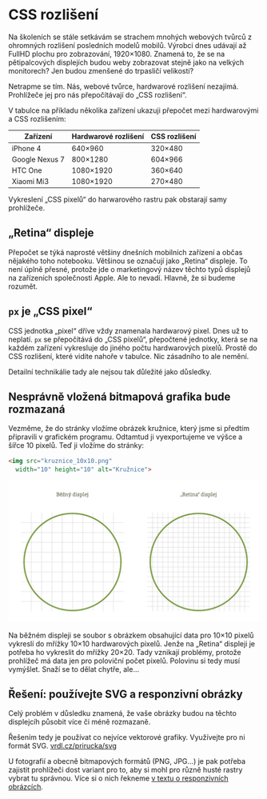 # CSS rozlišení 

Na školeních se stále setkávám se strachem mnohých webových tvůrců z ohromných rozlišení posledních modelů mobilů. Výrobci dnes udávají až FullHD plochu pro zobrazování, 1920×1080. Znamená to, že se na pětipalcových displejích budou weby zobrazovat stejně jako na velkých monitorech? Jen budou zmenšené do trpasličí velikosti?

Netrapme se tím. Nás, webové tvůrce, hardwarové rozlišení nezajímá. Prohlížeče jej pro nás přepočítávají do „CSS rozlišení“. 

V tabulce na příkladu několika zařízení ukazuji přepočet mezi hardwarovými a CSS rozlišením:

| Zařízení | Hardwarové rozlišení| CSS rozlišení |
| -------- | ------------------  | ------------- |
| iPhone 4 | 640×960 | 320×480 |
| Google Nexus 7 | 800×1280 | 604×966 |
| HTC One | 1080×1920 | 360×640 |
| Xiaomi Mi3 | 1080×1920 | 270×480 |

Vykreslení „CSS pixelů“ do harwarového rastru pak obstarají samy prohlížeče. 

## „Retina“ displeje

Přepočet se týká naprosté většiny dnešních mobilních zařízení a občas nějakého toho notebooku. Většinou se označují jako „Retina“ displeje. To není úplně přesné, protože jde o marketingový název těchto typů displejů na zařízeních společnosti Apple. Ale to nevadí. Hlavně, že si budeme rozumět.


## `px` je „CSS pixel“

CSS jednotka „pixel“ dříve vždy znamenala hardwarový pixel. Dnes už to neplatí. `px` se přepočítává do „CSS pixelů“, přepočtené jednotky, která se na každém zařízení vykresluje do jiného počtu hardwarových pixelů. Prostě do CSS rozlišení, které vidíte nahoře v tabulce. Nic zásadního to ale nemění.

Detailní technikálie tady ale nejsou tak důležité jako důsledky. 


## Nesprávně vložená bitmapová grafika bude rozmazaná

Vezměme, že do stránky vložíme obrázek kružnice, který jsme si předtím připravili v grafickém programu. Odtamtud ji vyexportujeme ve výšce a šířce 10 pixelů. Teď ji vložíme do stránky:

```html
<img src="kruznice_10x10.png" 
  width="10" height="10" alt="Kružnice">
```  

![Běžný vs. Retina displej](dist/images/original/bezny-vs-retina.jpg)

Na běžném displeji se soubor s obrázkem obsahující data pro 10×10 pixelů vykreslí do mřížky 10×10 hardwarových pixelů. Jenže na „Retina“ displeji je potřeba ho vykreslit do mřížky 20×20. Tady vznikají problémy, protože prohlížeč má data jen pro poloviční počet pixelů. Polovinu si tedy musí vymýšlet. Snaží se to dělat chytře, ale…

## Řešení: používejte SVG a responzivní obrázky

Celý problém v důsledku znamená, že vaše obrázky budou na těchto displejcíh působit více či méně rozmazaně. 

Řešením tedy je používat co nejvíce vektorové grafiky. Využívejte pro ni formát SVG. [vrdl.cz/prirucka/svg](www.vzhurudolu.cz/prirucka/svg)

U fotografií a obecně bitmapových formátů (PNG, JPG…) je pak potřeba zajistit prohlížeči dost variant pro to, aby si mohl pro různě husté rastry vybrat tu správnou. Více si o nich řekneme [v textu o responzivních obrázcích](responzivni-obrazky.md).
